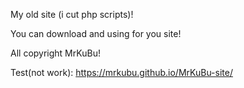 My old site (i cut php scripts)! 

You can download and using for you site! 

All copyright MrKuBu!

Test(not work): https://mrkubu.github.io/MrKuBu-site/
